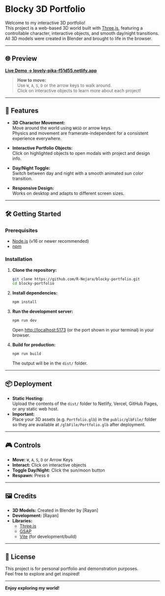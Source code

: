 # Blocky 3D Portfolio

Welcome to my interactive 3D portfolio!  
This project is a web-based 3D world built with [Three.js](https://threejs.org/), featuring a controllable character, interactive objects, and smooth day/night transitions.  
All 3D models were created in Blender and brought to life in the browser.

---

## 🌐 Preview

[**Live Demo → lovely-pika-f51d55.netlify.app**](https://lovely-pika-f51d55.netlify.app)

> **How to move:**  
> Use `W`, `A`, `S`, `D` or the arrow keys to walk around.  
> Click on interactive objects to learn more about each project!

---

## 🚀 Features

- **3D Character Movement:**  
  Move around the world using `WASD` or arrow keys.  
  Physics and movement are framerate-independent for a consistent experience everywhere.

- **Interactive Portfolio Objects:**  
  Click on highlighted objects to open modals with project and design info.

- **Day/Night Toggle:**  
  Switch between day and night with a smooth animated sun color transition.

- **Responsive Design:**  
  Works on desktop and adapts to different screen sizes.

---

## 🛠️ Getting Started

### Prerequisites

- [Node.js](https://nodejs.org/) (v16 or newer recommended)
- [npm](https://www.npmjs.com/)

### Installation

1. **Clone the repository:**

   ```bash
   git clone https://github.com/R-Nejara/blocky-portfolio.git
   cd blocky-portfolio
   ```

2. **Install dependencies:**

   ```bash
   npm install
   ```

3. **Run the development server:**

   ```bash
   npm run dev
   ```

   Open [http://localhost:5173](http://localhost:5173) (or the port shown in your terminal) in your browser.

4. **Build for production:**
   ```bash
   npm run build
   ```
   The output will be in the `dist/` folder.

---

## 📦 Deployment

- **Static Hosting:**  
  Upload the contents of the `dist/` folder to Netlify, Vercel, GitHub Pages, or any static web host.
- **Important:**  
  Place your 3D assets (e.g. `Portfolio.glb`) in the `public/glbFile/` folder so they are available at `/glbFile/Portfolio.glb` after deployment.

---

## 🎮 Controls

- **Move:** `W`, `A`, `S`, `D` or Arrow Keys
- **Interact:** Click on interactive objects
- **Toggle Day/Night:** Click the sun/moon button
- **Respawn:** Press `0`

---

## 🖼️ Credits

- **3D Models:** Created in Blender by [Rayan]
- **Development:** [Rayan]
- **Libraries:**
  - [Three.js](https://threejs.org/)
  - [GSAP](https://greensock.com/gsap/)
  - [Vite](https://vitejs.dev/) (for development/build)

---

## 📄 License

This project is for personal portfolio and demonstration purposes.  
Feel free to explore and get inspired!

---

**Enjoy exploring my world!**
